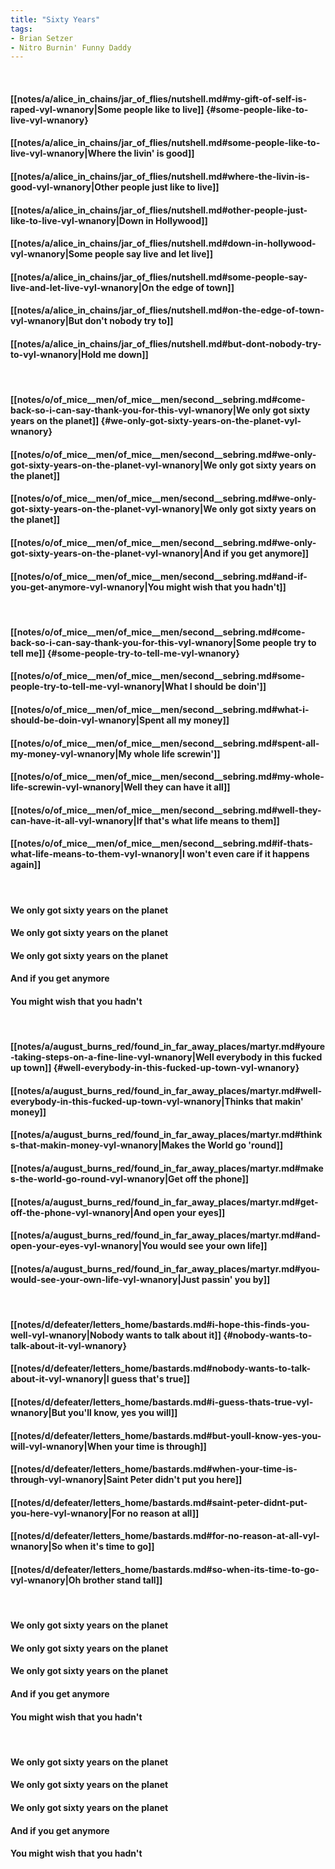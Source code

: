 ```yaml
---
title: "Sixty Years"
tags:
- Brian Setzer
- Nitro Burnin' Funny Daddy
---
```

&nbsp;
#### [[notes/a/alice_in_chains/jar_of_flies/nutshell.md#my-gift-of-self-is-raped-vyl-wnanory|Some people like to live]] {#some-people-like-to-live-vyl-wnanory}
#### [[notes/a/alice_in_chains/jar_of_flies/nutshell.md#some-people-like-to-live-vyl-wnanory|Where the livin' is good]]
#### [[notes/a/alice_in_chains/jar_of_flies/nutshell.md#where-the-livin-is-good-vyl-wnanory|Other people just like to live]]
#### [[notes/a/alice_in_chains/jar_of_flies/nutshell.md#other-people-just-like-to-live-vyl-wnanory|Down in Hollywood]]
#### [[notes/a/alice_in_chains/jar_of_flies/nutshell.md#down-in-hollywood-vyl-wnanory|Some people say live and let live]]
#### [[notes/a/alice_in_chains/jar_of_flies/nutshell.md#some-people-say-live-and-let-live-vyl-wnanory|On the edge of town]]
#### [[notes/a/alice_in_chains/jar_of_flies/nutshell.md#on-the-edge-of-town-vyl-wnanory|But don't nobody try to]]
#### [[notes/a/alice_in_chains/jar_of_flies/nutshell.md#but-dont-nobody-try-to-vyl-wnanory|Hold me down]]
&nbsp;
#### [[notes/o/of_mice__men/of_mice__men/second__sebring.md#come-back-so-i-can-say-thank-you-for-this-vyl-wnanory|We only got sixty years on the planet]] {#we-only-got-sixty-years-on-the-planet-vyl-wnanory}
#### [[notes/o/of_mice__men/of_mice__men/second__sebring.md#we-only-got-sixty-years-on-the-planet-vyl-wnanory|We only got sixty years on the planet]]
#### [[notes/o/of_mice__men/of_mice__men/second__sebring.md#we-only-got-sixty-years-on-the-planet-vyl-wnanory|We only got sixty years on the planet]]
#### [[notes/o/of_mice__men/of_mice__men/second__sebring.md#we-only-got-sixty-years-on-the-planet-vyl-wnanory|And if you get anymore]]
#### [[notes/o/of_mice__men/of_mice__men/second__sebring.md#and-if-you-get-anymore-vyl-wnanory|You might wish that you hadn't]]
&nbsp;
#### [[notes/o/of_mice__men/of_mice__men/second__sebring.md#come-back-so-i-can-say-thank-you-for-this-vyl-wnanory|Some people try to tell me]] {#some-people-try-to-tell-me-vyl-wnanory}
#### [[notes/o/of_mice__men/of_mice__men/second__sebring.md#some-people-try-to-tell-me-vyl-wnanory|What I should be doin']]
#### [[notes/o/of_mice__men/of_mice__men/second__sebring.md#what-i-should-be-doin-vyl-wnanory|Spent all my money]]
#### [[notes/o/of_mice__men/of_mice__men/second__sebring.md#spent-all-my-money-vyl-wnanory|My whole life screwin']]
#### [[notes/o/of_mice__men/of_mice__men/second__sebring.md#my-whole-life-screwin-vyl-wnanory|Well they can have it all]]
#### [[notes/o/of_mice__men/of_mice__men/second__sebring.md#well-they-can-have-it-all-vyl-wnanory|If that's what life means to them]]
#### [[notes/o/of_mice__men/of_mice__men/second__sebring.md#if-thats-what-life-means-to-them-vyl-wnanory|I won't even care if it happens again]]
&nbsp;
#### We only got sixty years on the planet
#### We only got sixty years on the planet
#### We only got sixty years on the planet
#### And if you get anymore
#### You might wish that you hadn't
&nbsp;
#### [[notes/a/august_burns_red/found_in_far_away_places/martyr.md#youre-taking-steps-on-a-fine-line-vyl-wnanory|Well everybody in this fucked up town]] {#well-everybody-in-this-fucked-up-town-vyl-wnanory}
#### [[notes/a/august_burns_red/found_in_far_away_places/martyr.md#well-everybody-in-this-fucked-up-town-vyl-wnanory|Thinks that makin' money]]
#### [[notes/a/august_burns_red/found_in_far_away_places/martyr.md#thinks-that-makin-money-vyl-wnanory|Makes the World go 'round]]
#### [[notes/a/august_burns_red/found_in_far_away_places/martyr.md#makes-the-world-go-round-vyl-wnanory|Get off the phone]]
#### [[notes/a/august_burns_red/found_in_far_away_places/martyr.md#get-off-the-phone-vyl-wnanory|And open your eyes]]
#### [[notes/a/august_burns_red/found_in_far_away_places/martyr.md#and-open-your-eyes-vyl-wnanory|You would see your own life]]
#### [[notes/a/august_burns_red/found_in_far_away_places/martyr.md#you-would-see-your-own-life-vyl-wnanory|Just passin' you by]]
&nbsp;
#### [[notes/d/defeater/letters_home/bastards.md#i-hope-this-finds-you-well-vyl-wnanory|Nobody wants to talk about it]] {#nobody-wants-to-talk-about-it-vyl-wnanory}
#### [[notes/d/defeater/letters_home/bastards.md#nobody-wants-to-talk-about-it-vyl-wnanory|I guess that's true]]
#### [[notes/d/defeater/letters_home/bastards.md#i-guess-thats-true-vyl-wnanory|But you'll know, yes you will]]
#### [[notes/d/defeater/letters_home/bastards.md#but-youll-know-yes-you-will-vyl-wnanory|When your time is through]]
#### [[notes/d/defeater/letters_home/bastards.md#when-your-time-is-through-vyl-wnanory|Saint Peter didn't put you here]]
#### [[notes/d/defeater/letters_home/bastards.md#saint-peter-didnt-put-you-here-vyl-wnanory|For no reason at all]]
#### [[notes/d/defeater/letters_home/bastards.md#for-no-reason-at-all-vyl-wnanory|So when it's time to go]]
#### [[notes/d/defeater/letters_home/bastards.md#so-when-its-time-to-go-vyl-wnanory|Oh brother stand tall]]
&nbsp;
#### We only got sixty years on the planet
#### We only got sixty years on the planet
#### We only got sixty years on the planet
#### And if you get anymore
#### You might wish that you hadn't
&nbsp;
#### We only got sixty years on the planet
#### We only got sixty years on the planet
#### We only got sixty years on the planet
#### And if you get anymore
#### You might wish that you hadn't
